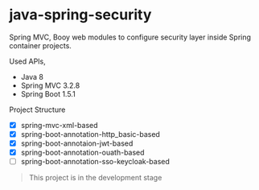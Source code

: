 java-spring-security
==========================

Spring MVC, Booy web modules to configure security layer inside Spring container projects.

Used APIs,

- Java 8
- Spring MVC 3.2.8
- Spring Boot 1.5.1

Project Structure

- [x] spring-mvc-xml-based
- [x] spring-boot-annotation-http_basic-based
- [x] spring-boot-annotaion-jwt-based
- [x] spring-boot-annotation-ouath-based
- [ ] spring-boot-annotation-sso-keycloak-based

> This project is in the development stage
